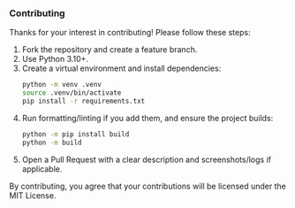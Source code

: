 ### Contributing

Thanks for your interest in contributing! Please follow these steps:

1. Fork the repository and create a feature branch.
2. Use Python 3.10+.
3. Create a virtual environment and install dependencies:
   ```bash
   python -m venv .venv
   source .venv/bin/activate
   pip install -r requirements.txt
   ```
4. Run formatting/linting if you add them, and ensure the project builds:
   ```bash
   python -m pip install build
   python -m build
   ```
5. Open a Pull Request with a clear description and screenshots/logs if applicable.

By contributing, you agree that your contributions will be licensed under the MIT License.


